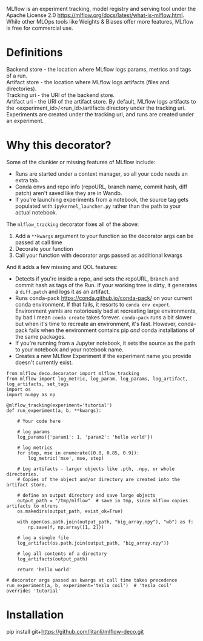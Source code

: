 MLflow is an experiment tracking, model registry and serving tool under the Apache License 2.0 https://mlflow.org/docs/latest/what-is-mlflow.html. While other MLOps tools like Weights & Biases offer more features, MLflow is free for commercial use.

# Definitions
Backend store - the location where MLflow logs params, metrics and tags of a run.<br>
Artifact store - the location where MLflow logs artifacts (files and directories).<br>
Tracking uri - the URI of the backend store.<br>
Artifact uri - the URI of the artifact store. By default, MLflow logs artifacts to the <experiment_id>/<run_id>/artifacts directory under the tracking uri.<br>
Experiments are created under the tracking uri, and runs are created under an experiment.<br>

# Why this decorator?
Some of the clunkier or missing features of MLflow include:
- Runs are started under a context manager, so all your code needs an extra tab.
- Conda envs and repo info (repoURL, branch name, commit hash, diff patch) aren't saved like they are in Wandb.
- If you're launching experiments from a notebook, the source tag gets populated with `ipykernel_launcher.py` rather than the path to your actual notebook.

The `mlflow_tracking` decorator fixes all of the above:
1. Add a `**kwargs` argument to your function so the decorator args can be passed at call time
2. Decorate your function
3. Call your function with decorator args passed as additional kwargs


And it adds a few missing and QOL features:

- Detects if you're inside a repo, and sets the repoURL, branch and commit hash as tags of the Run. If your working tree is dirty, it generates a `diff.patch` and logs it as an artifact.
- Runs conda-pack https://conda.github.io/conda-pack/ on your current conda environment. If that fails, it resorts to `conda env export`. Environment yamls are notoriously bad at recreating large environments, by bad I mean `conda create` takes forever. `conda-pack` runs a bit slower but when it's time to recreate an environment, it's fast. However, conda-pack fails when the environment contains pip _and_ conda installations of the same packages.
- If you're running from a Jupyter notebook, it sets the source as the path to your notebook and your notebook name.
- Creates a new MLflow Experiment if the experiment name you provide doesn't currently exist.

```
from mlflow_deco.decorator import mlflow_tracking
from mlflow import log_metric, log_param, log_params, log_artifact, log_artifacts, set_tags
import os
import numpy as np

@mlflow_tracking(experiment='tutorial')
def run_experiment(a, b, **kwargs):

    # Your code here

    # log params
    log_params({'param1': 1, 'param2': 'hello world'})

    # log metrics
    for step, mse in enumerate([0.8, 0.85, 0.9]):
        log_metric('mse', mse, step)

    # Log artifacts - larger objects like .pth, .npy, or whole directories.
    # Copies of the object and/or directory are created into the artifact store.

    # define an output directory and save large objects
    output_path = "/tmp/mlflow"  # save in tmp, since mlflow copies artifacts to mlruns
    os.makedirs(output_path, exist_ok=True)

    with open(os.path.join(output_path, "big_array.npy"), "wb") as f:
        np.save(f, np.array([1, 2]))

    # log a single file
    log_artifact(os.path.join(output_path, "big_array.npy"))

    # log all contents of a directory
    log_artifacts(output_path)

    return 'hello world'

# decorator args passed as kwargs at call time takes precedence
run_experiment(a, b, experiment='tesla coil')  # 'tesla coil' overrides 'tutorial'
```




# Installation
pip install git+https://github.com/litanli/mlflow-deco.git




